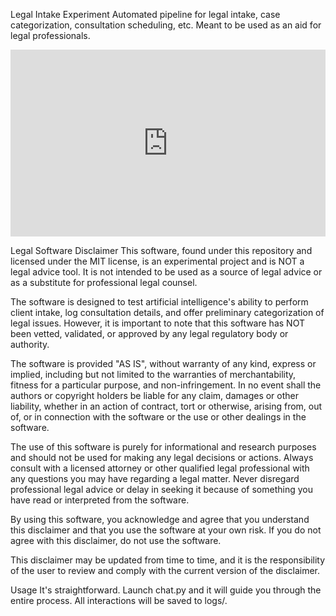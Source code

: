 Legal Intake Experiment
Automated pipeline for legal intake, case categorization, consultation scheduling, etc. Meant to be used as an aid for legal professionals.

<div style="position: relative; padding-bottom: 59.4059405940594%; height: 0;"><iframe src="https://www.loom.com/embed/8aa4ba1000b341c2ad8e7e52c80c04fb?sid=e7efba9e-42ac-4399-bbcc-3c5799a4ef4f" frameborder="0" webkitallowfullscreen mozallowfullscreen allowfullscreen style="position: absolute; top: 0; left: 0; width: 100%; height: 100%;"></iframe></div>

Legal Software Disclaimer
This software, found under this repository and licensed under the MIT license, is an experimental project and is NOT a legal advice tool. It is not intended to be used as a source of legal advice or as a substitute for professional legal counsel.

The software is designed to test artificial intelligence's ability to perform client intake, log consultation details, and offer preliminary categorization of legal issues. However, it is important to note that this software has NOT been vetted, validated, or approved by any legal regulatory body or authority.

The software is provided "AS IS", without warranty of any kind, express or implied, including but not limited to the warranties of merchantability, fitness for a particular purpose, and non-infringement. In no event shall the authors or copyright holders be liable for any claim, damages or other liability, whether in an action of contract, tort or otherwise, arising from, out of, or in connection with the software or the use or other dealings in the software.

The use of this software is purely for informational and research purposes and should not be used for making any legal decisions or actions. Always consult with a licensed attorney or other qualified legal professional with any questions you may have regarding a legal matter. Never disregard professional legal advice or delay in seeking it because of something you have read or interpreted from the software.

By using this software, you acknowledge and agree that you understand this disclaimer and that you use the software at your own risk. If you do not agree with this disclaimer, do not use the software.

This disclaimer may be updated from time to time, and it is the responsibility of the user to review and comply with the current version of the disclaimer.

Usage
It's straightforward. Launch chat.py and it will guide you through the entire process. All interactions will be saved to logs/.
